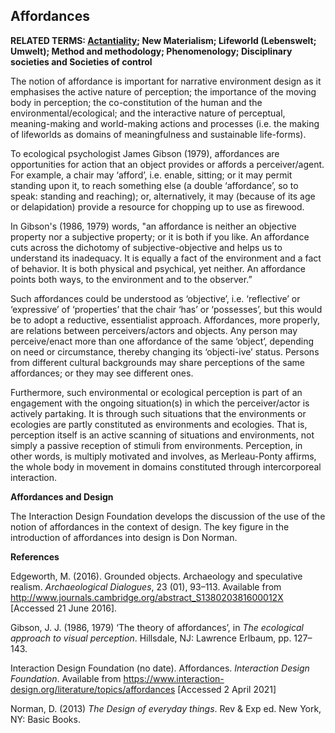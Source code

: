 ## Affordances

**RELATED TERMS: [Actantiality](https://github.com/narrative-environments/CourseCompendium/blob/main/Actantiality.md); New Materialism; Lifeworld (Lebenswelt; Umwelt); Method and methodology; Phenomenology; Disciplinary societies and Societies of control**

The notion of affordance is important for narrative environment design as it emphasises the active nature of perception; the importance of the moving body in perception; the co-constitution of the human and the environmental/ecological; and the interactive nature of perceptual, meaning-making and world-making actions and processes (i.e. the making of lifeworlds as domains of meaningfulness and sustainable life-forms).

To ecological psychologist James Gibson (1979), affordances are opportunities for action that an object provides or affords a perceiver/agent. For example, a chair may ‘afford’, i.e. enable, sitting; or it may permit standing upon it, to reach something else (a double ‘affordance’, so to speak: standing and reaching); or, alternatively, it may (because of its age or delapidation) provide a resource for chopping up to use as firewood.

In Gibson's (1986, 1979) words, "an affordance is neither an objective property nor a subjective property; or it is both if you like. An affordance cuts across the dichotomy of subjective-objective and helps us to understand its inadequacy. It is equally a fact of the environment and a fact of behavior. It is both physical and psychical, yet neither. An affordance points both ways, to the environment and to the observer.” 

Such affordances could be understood as ‘objective’, i.e. ‘reflective’ or ‘expressive’ of ‘properties’ that the chair ‘has’ or ‘possesses’, but this would be to adopt a reductive, essentialist approach. Affordances, more properly, are relations between perceivers/actors and objects. Any person may perceive/enact more than one affordance of the same ‘object’, depending on need or circumstance, thereby changing its ‘objecti-ive’ status. Persons from different cultural backgrounds may share perceptions of the same affordances; or they may see different ones.

Furthermore, such environmental or ecological perception is part of an engagement with the ongoing situation(s) in which the perceiver/actor is actively partaking. It is through such situations that the environments or ecologies are partly constituted as environments and ecologies. That is, perception itself is an active scanning of situations and environments, not simply a passive reception of stimuli from environments. Perception, in other words, is multiply motivated and involves, as Merleau-Ponty affirms, the whole body in movement in domains constituted through intercorporeal interaction.

**Affordances and Design**

The Interaction Design Foundation develops the discussion of the use of the notion of affordances in the context of design. The key figure in the introduction of affordances into design is Don Norman.

**References**

Edgeworth, M. (2016). Grounded objects. Archaeology and speculative realism. _Archaeological Dialogues_, 23 (01), 93–113\. Available from http://www.journals.cambridge.org/abstract_S138020381600012X [Accessed 21 June 2016].

Gibson, J. J. (1986, 1979) ‘The theory of affordances’, in _The ecological approach to visual perception_. Hillsdale, NJ: Lawrence Erlbaum, pp. 127–143.

Interaction Design Foundation (no date). Affordances. _Interaction Design Foundation_. Available from https://www.interaction-design.org/literature/topics/affordances [Accessed 2 April 2021]

Norman, D. (2013) _The Design of everyday things_. Rev & Exp ed. New York, NY: Basic Books.


